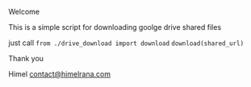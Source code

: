 Welcome

This is a simple script for downloading goolge drive shared files

just call 
```from ./drive_download import download```
```download(shared_url)```

Thank you

Himel
contact@himelrana.com